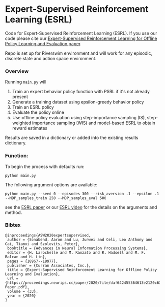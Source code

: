 # Expert-Supervised Reinforcement Learning (ESRL)

Code for Expert-Supervised Reinforcement Learning (ESRL). If you use our code please cite our [Expert-Supervised Reinforcement Learning for Offline Policy Learning and Evaluation paper](https://proceedings.neurips.cc/paper/2020/file/daf642455364613e2120c636b5a1f9c7-Paper.pdf).

Repo is set up for Riverswim environment and will work for any episodic, discrete state and action space environment. 

### Overview

Running `main.py` will 

1) Train an expert behavior policy function with PSRL if it's not already present
2) Generate a training dataset using epsilon-greedy behavior policy
3) Train an ESRL policy
4) Evaluate the policy online 
5) Use offline policy evaluation using step-importance sampling (IS), step-weighted importance sampling (WIS) and model-based ESRL to obtain reward estimates

Results are saved in a dictionary or added into the existing results dictionary.

### Function:

To begin the process with defaults run:
```
python main.py
```
The following argument options are available:
```
python main.py --seed 0 --episodes 300 --risk_aversion .1 --epsilon .1 --MDP_samples_train 250 --MDP_samples_eval 500
```
see the [ESRL paper](https://arxiv.org/abs/2006.13189) or our [ESRL video](https://www.youtube.com/watch?v=2f9h1kjfdCM&t=12s) for the details on the arguments and method.

### Bibtex

```
@inproceedings{ASW2020expertsupervised,
 author = {Sonabend, Aaron and Lu, Junwei and Celi, Leo Anthony and Cai, Tianxi and Szolovits, Peter},
 booktitle = {Advances in Neural Information Processing Systems},
 editor = {H. Larochelle and M. Ranzato and R. Hadsell and M. F. Balcan and H. Lin},
 pages = {18967--18977},
 publisher = {Curran Associates, Inc.},
 title = {Expert-Supervised Reinforcement Learning for Offline Policy Learning and Evaluation},
 url = {https://proceedings.neurips.cc/paper/2020/file/daf642455364613e2120c636b5a1f9c7-Paper.pdf},
 volume = {33},
 year = {2020}
}

```
